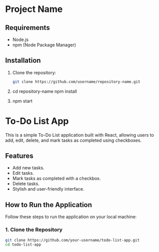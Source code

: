 # Project Name

## Requirements
- Node.js
- npm (Node Package Manager)

## Installation

1. Clone the repository:
   ```bash
   git clone https://github.com/username/repository-name.git

2. cd repository-name
   npm install

3. npm start

# To-Do List App

This is a simple To-Do List application built with React, allowing users to add, edit, delete, and mark tasks as completed using checkboxes.

## Features
- Add new tasks.
- Edit tasks.
- Mark tasks as completed with a checkbox.
- Delete tasks.
- Stylish and user-friendly interface.

## How to Run the Application

Follow these steps to run the application on your local machine:

### 1. Clone the Repository

```bash
git clone https://github.com/your-username/todo-list-app.git
cd todo-list-app


